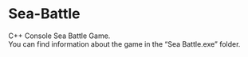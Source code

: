 # Sea-Battle                                                                                                                                
C++ Console Sea Battle Game.                                                                                                                
You can find information about the game in the “Sea Battle.exe” folder.
